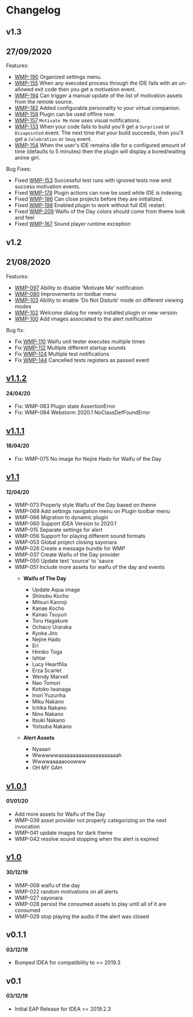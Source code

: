 # Changelog

## v1.3
## 27/09/2020

Features:

* [WMP-190](https://github.com/zd-zero/waifu-motivator-plugin/issues/190) Organized settings menu.
* [WMP-155](https://github.com/zd-zero/waifu-motivator-plugin/issues/155) When any executed process through the IDE fails with an un-allowed exit code then you get a motivation event.
* [WMP-194](https://github.com/zd-zero/waifu-motivator-plugin/issues/194) Can trigger a manual update of the list of motivation assets from the remote source.
* [WMP-182](https://github.com/zd-zero/waifu-motivator-plugin/issues/182) Added configurable personality to your virtual companion.
* [WMP-159](https://github.com/zd-zero/waifu-motivator-plugin/issues/159) Plugin can be used offline now.
* [WMP-157](https://github.com/zd-zero/waifu-motivator-plugin/issues/157) `Motivate Me` now uses visual notifications.
* [WMP-133](https://github.com/zd-zero/waifu-motivator-plugin/issues/133) When your code fails to build you'll get a `Surprised` or `Disapointed` event. The next time that your build succeeds, then you'll get a `Celebration` or `Smug` event.
* [WMP-154](https://github.com/zd-zero/waifu-motivator-plugin/issues/154) When the user's IDE remains idle for a configured amount of time (defaults to 5 minutes) then the plugin will display a bored/waiting anime girl.

Bug Fixes:

* Fixed [WMP-153](https://github.com/zd-zero/waifu-motivator-plugin/issues/153) Successful test runs with ignored tests now emit success motivation events.
* Fixed [WMP-178](https://github.com/zd-zero/waifu-motivator-plugin/issues/178) Plugin actions can now be used while IDE is indexing.
* Fixed [WMP-186](https://github.com/zd-zero/waifu-motivator-plugin/issues/186) Can close projects before they are initialized.
* Fixed [WMP-198](https://github.com/zd-zero/waifu-motivator-plugin/issues/198) Enabled plugin to work without full IDE restart.
* Fixed [WMP-209](https://github.com/zd-zero/waifu-motivator-plugin/issues/209) Waifu of the Day colors should come from theme look and feel
* Fixed [WMP-167](https://github.com/zd-zero/waifu-motivator-plugin/issues/167) Sound player runtime exception


## v1.2
## 21/08/2020
Features:

* [WMP-097](https://github.com/zd-zero/waifu-motivator-plugin/issues/97) Ability to disable 'Motivate Me' notification
* [WMP-080](https://github.com/zd-zero/waifu-motivator-plugin/issues/80) Improvements on toolbar menu
* [WMP-103](https://github.com/zd-zero/waifu-motivator-plugin/issues/103) Ability to enable 'Do Not Disturb' mode on different viewing modes
* [WMP-102](https://github.com/zd-zero/waifu-motivator-plugin/issues/102) Welcome dialog for newly installed plugin or new version
* [WMP-100](https://github.com/zd-zero/waifu-motivator-plugin/issues/100) Add images associated to the alert notification

Bug fix:

* Fix [WMP-110](https://github.com/zd-zero/waifu-motivator-plugin/issues/110) Waifu unit tester executes multiple times
* Fix [WMP-112](https://github.com/zd-zero/waifu-motivator-plugin/issues/112) Multiple different startup sounds
* Fix [WMP-124](https://github.com/zd-zero/waifu-motivator-plugin/issues/124) Multiple test notifications
* Fix [WMP-144](https://github.com/zd-zero/waifu-motivator-plugin/issues/144) Cancelled tests registers as passed event

## [v1.1.2](https://github.com/zd-zero/waifu-motivator-plugin/releases/tag/v1.1.2)
#### 24/04/20
* Fix: WMP-083 Plugin state AssertionError
* Fix: WMP-084 Webstorm 2020.1 NoClassDefFoundError

## [v1.1.1](https://github.com/zd-zero/waifu-motivator-plugin/releases/tag/v1.1.1)
#### 18/04/20
* Fix: WMP-075 No image for Nejire Hado for Waifu of the Day

## [v1.1](https://github.com/zd-zero/waifu-motivator-plugin/releases/tag/v1.1)
#### 12/04/20
* WMP-073 Properly style Waifu of the Day based on theme
* WMP-069 Add settings navigation menu on Plugin toolbar menu
* WMP-066 Migration to dynamic plugin
* WMP-060 Support IDEA Version to 2020.1
* WMP-015 Separate settings for alert
* WMP-056 Support for playing different sound formats
* WMP-053 Global project closing sayonara
* WMP-026 Create a message bundle for WMP
* WMP-037 Create Waifu of the Day provider
* WMP-050 Update text 'source' to 'sauce
* WMP-051 Include more assets for waifu of the day and events
  * **Waifu of The Day**
    * Update Aqua image
    * Shinobu Kocho
    * Mitsuri Kanroji
    * Kanae Kocho
    * Kanao Tsuyuri
    * Toru Hagakure
    * Ochaco Uraraka
    * Kyoka Jiro
    * Nejire Hado
    * Eri
    * Himiko Toga
    * Ishtar
    * Lucy Heartfilia
    * Erza Scarlet
    * Wendy Marvell
    * Nao Tomori
    * Kotoko Iwanaga
    * Inori Yuzuriha
    * Miku Nakano
    * Ichika Nakano
    * Nino Nakano
    * Itsuki Nakano
    * Yotsuba Nakano

  * **Alert Assets**
    * Nyaaan
    * Wwwwwwaaaaaaaaaaaaaaaaaaaaah
    * Wwwwaaaaaooowww
    * OH MY GAH


## [v1.0.1](https://github.com/zd-zero/waifu-motivator-plugin/releases/tag/v1.0.1)
#### 01/01/20
* Add more assets for Waifu of the Day
* WMP-039 asset provider not properly categorizing on the next invocation
* WMP-041 update images for dark theme
* WMP-042 resolve sound stopping when the alert is expired

## [v1.0](https://github.com/zd-zero/waifu-motivator-plugin/releases/tag/v1.0)
#### 30/12/19
* WMP-008 waifu of the day
* WMP-022 random motivations on all alerts
* WMP-027 sayonara
* WMP-028 persist the consumed assets to play until all of it are consumed
* WMP-029 stop playing the audio if the alert was closed

## v0.1.1
#### 03/12/19
* Bumped IDEA for compatibility to >= 2019.3

## v0.1
#### 03/12/19
* Initial EAP Release for IDEA >= 2019.2.3
